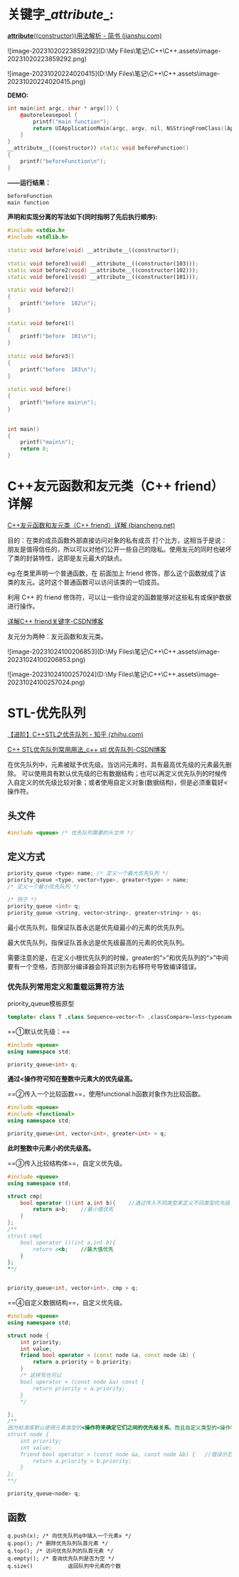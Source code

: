 # **关键字\__attribute__:**

[__attribute__((constructor))用法解析 - 简书 (jianshu.com)](https://www.jianshu.com/p/dd425b9dc9db)

![image-20231020223859292](D:\My Files\笔记\C++\C++.assets\image-20231020223859292.png)

![image-20231020224020415](D:\My Files\笔记\C++\C++.assets\image-20231020224020415.png)

**DEMO:**

```c++
int main(int argc, char * argv[]) {
    @autoreleasepool {
        printf("main function");
        return UIApplicationMain(argc, argv, nil, NSStringFromClass([AppDelegate 				class]));
    }
}
__attribute__((constructor)) static void beforeFunction()
{
    printf("beforeFunction\n");
}
```

**——运行结果：**

```c++
beforeFunction
main function
```



**声明和实现分离的写法如下(同时指明了先后执行顺序):**

```c++
#include <stdio.h>
#include <stdlib.h>
 
static void before(void) __attribute__((constructor));
 
static void before3(void) __attribute__((constructor(103)));
static void before2(void) __attribute__((constructor(102)));
static void before1(void) __attribute__((constructor(101)));
 
static void before2()
{
	printf("before  102\n");
}
 
static void before1()
{
	printf("before  101\n");
}
 
static void before3()
{
	printf("before  103\n");
}
 
static void before()
{
	printf("before main\n");
}
 
 
int main()
{	
	printf("main\n");
	return 0;
}

```

# C++友元函数和友元类（C++ friend）详解

[C++友元函数和友元类（C++ friend）详解 (biancheng.net)](https://c.biancheng.net/view/169.html)

目的：在类的成员函数外部直接访问对象的私有成员
打个比方，这相当于是说：朋友是值得信任的，所以可以对他们公开一些自己的隐私。使用友元的同时也破坏了类的封装特性，这即是友元最大的缺点。

eg:在类里声明一个普通函数，在 前面加上 friend 修饰，那么这个函数就成了该类的友元。这时这个普通函数可以访问该类的一切成员。

利用 C++ 的 friend 修饰符，可以让一些你设定的函数能够对这些私有或保护数据进行操作。

[详解C++ friend关键字-CSDN博客](https://blog.csdn.net/lwbeyond/article/details/7591415)

友元分为两种：友元函数和友元类。

![image-20231024100206853](D:\My Files\笔记\C++\C++.assets\image-20231024100206853.png)

![image-20231024100257024](D:\My Files\笔记\C++\C++.assets\image-20231024100257024.png)



# STL-优先队列

[【进阶】C++STL之优先队列 - 知乎 (zhihu.com)](https://zhuanlan.zhihu.com/p/346966234)

[C++ STL优先队列常用用法_c++ stl 优先队列-CSDN博客](https://blog.csdn.net/cerberux/article/details/51762357)

在优先队列中，元素被赋予优先级。当访问元素时，具有最高优先级的元素最先删除。
可以使用具有默认优先级的已有数据结构；也可以再定义优先队列的时候传入自定义的优先级比较对象；或者使用自定义对象(数据结构)，但是必须重载好< 操作符。

## 头文件

```c++
#include <queue> /* 优先队列需要的头文件 */
```

## 定义方式

```c++
priority_queue <type> name; /* 定义一个最大优先队列 */
priority_queue <type, vector<type>, greater<type> > name; 
/* 定义一个最小优先队列 */

/* 例子 */
priority_queue <int> q;
priority_queue <string, vector<string>, greater<string> > qs;
```

最小优先队列，指保证队首永远是优先级最小的元素的优先队列。

最大优先队列，指保证队首永远是优先级最高的元素的优先队列。

需要注意的是，在定义小根优先队列的时候，greater的“>”和优先队列的“>”中间要有一个空格，否则部分编译器会将其识别为右移符号导致编译错误。

### 优先队列常用定义和重载运算符方法

priority_queue模板原型

```c++
template< class T ,class Sequence=vector<T> ,classCompare=less<typenameSequence::value_type> >class priority_queue;

```



==①默认优先级：==

```c++
#include <queue>
using namespace std;

priority_queue<int> q; 
```

**通过<操作符可知在整数中元素大的优先级高。**



==②传入一个比较函数==，使用functional.h函数对象作为比较函数。

```c++
#include <queue>
#include <functional>
using namespace std;

priority_queue<int, vector<int>, greater<int> > q;  
```

**此时整数中元素小的优先级高。**



==③传入比较结构体==，自定义优先级。

```c++
#include <queue>
using namespace std;

struct cmp{
    bool operator ()(int a,int b){    //通过传入不同类型来定义不同类型优先级
        return a>b;    //最小值优先
    }
};
/**
struct cmp{
    bool operator ()(int a,int b){
        return a<b;    //最大值优先
    }
};
**/


priority_queue<int, vector<int>, cmp > q;

```



==④自定义数据结构==，自定义优先级。

```c++
#include <queue>
using namespace std;

struct node {
    int priority;
    int value;
    friend bool operator < (const node &a, const node &b) {  
        return a.priority < b.priority;
    }
    /* 这样写也可以
    bool operator < (const node &a) const {
        return priority < a.priority;
    }
    */

};
/**
因为标准库默认使用元素类型的<操作符来确定它们之间的优先级关系。而且自定义类型的<操作符与>操作符并无直接联系，故会编译不过。
struct node {
    int priority;
    int value;
    friend bool operator > (const node &a, const node &b) {   //错误示范
        return a.priority > b.priority;  
    }
};
**/

priority_queue<node> q;

```



## 函数

```text
q.push(x); /* 向优先队列q中插入一个元素x */
q.pop(); /* 删除优先队列队首元素 */
q.top(); /* 访问优先队列的队首元素 */
q.empty(); /* 查询优先队列是否为空 */
q.size()           返回队列中元素的个数
```
